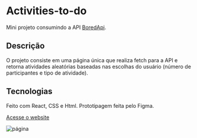 # Activities-to-do

Mini projeto consumindo a API [BoredApi](https://www.boredapi.com/).

## Descrição

O projeto consiste em uma página única que realiza fetch para a API e retorna atividades aleatórias baseadas nas escolhas do usuário (número de participantes e tipo de atividade).

## Tecnologias

Feito com React, CSS e Html. Prototipagem feita pelo Figma.

[Acesse o website](https://aridsm.github.io/activities-to-do/)

![página](https://github.com/aridsm/activities-to-do/blob/master/public/page.gif)

